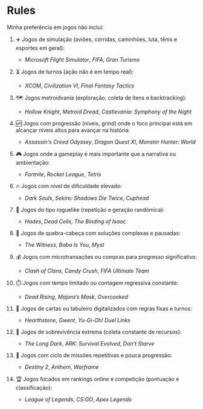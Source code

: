 # Rules

Minha preferência em jogos não inclui:

1. ✈️ Jogos de simulação (aviões, corridas, caminhões, luta, tênis e esportes em geral):
   - *Microsoft Flight Simulator*, *FIFA*, *Gran Turismo*

2. ⏳ Jogos de turnos (ação não é em tempo real):
   - *XCOM*, *Civilization VI*, *Final Fantasy Tactics*

3. 🗺️ Jogos metroidvania (exploração, coleta de itens e backtracking):
   - *Hollow Knight*, *Metroid Dread*, *Castlevania: Symphony of the Night*

4. 🆙 Jogos com progressão (níveis, grind) onde o foco principal está em alcançar níveis altos para avançar na história:
   - *Assassin's Creed Odyssey*, *Dragon Quest XI*, *Monster Hunter: World*

5. 🎮 Jogos onde a gameplay é mais importante que a narrativa ou ambientação:
   - *Fortnite*, *Rocket League*, *Tetris*

6. 🔥 Jogos com nível de dificuldade elevado:
   - *Dark Souls*, *Sekiro: Shadows Die Twice*, *Cuphead*

7. 🚫 Jogos do tipo roguelike (repetição e geração randômica):
   - *Hades*, *Dead Cells*, *The Binding of Isaac*

8. 🧩 Jogos de quebra-cabeça com soluções complexas e pausadas:
   - *The Witness*, *Baba Is You*, *Myst*

9. 💰 Jogos com microtransações ou compras para progresso significativo:
   - *Clash of Clans*, *Candy Crush*, *FIFA Ultimate Team*

10. ⏱️ Jogos com tempo limitado ou contagem regressiva constante:
    - *Dead Rising*, *Majora’s Mask*, *Overcooked*

11. 🎲 Jogos de cartas ou tabuleiro digitalizados com regras fixas e turnos:
    - *Hearthstone*, *Gwent*, *Yu-Gi-Oh! Duel Links*

12. 🧗 Jogos de sobrevivência extrema (coleta constante de recursos):
    - *The Long Dark*, *ARK: Survival Evolved*, *Don't Starve*

13. 🔄 Jogos com ciclo de missões repetitivas e pouca progressão:
    - *Destiny 2*, *Anthem*, *Warframe*

14. 🏆 Jogos focados em rankings online e competição (pontuação e classificação):
    - *League of Legends*, *CS:GO*, *Apex Legends*
